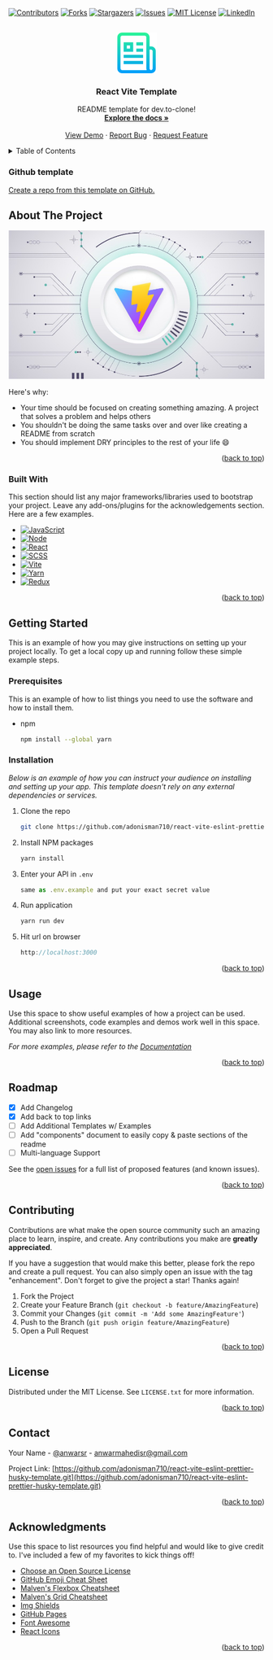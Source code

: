 <a name="readme-top"></a>

[![Contributors][contributors-shield]][contributors-url]
[![Forks][forks-shield]][forks-url]
[![Stargazers][stars-shield]][stars-url]
[![Issues][issues-shield]][issues-url]
[![MIT License][license-shield]][license-url]
[![LinkedIn][linkedin-shield]][linkedin-url]

<!-- PROJECT LOGO -->
<br />
<div align="center">
  <a href="https://github.com/adonisman710/react-vite-eslint-prettier-husky-template.git">
    <img src="/readme/images/logo.png" alt="Logo" width="80" height="80">
  </a>

  <h3 align="center">React Vite Template</h3>

  <p align="center">
    README template for dev.to-clone!
    <br />
    <a href="https://github.com/adonisman710/react-vite-eslint-prettier-husky-template.git"><strong>Explore the docs »</strong></a>
    <br />
    <br />
    <a href="https://github.com/adonisman710/react-vite-eslint-prettier-husky-template.git">View Demo</a>
    ·
    <a href="https://github.com/adonisman710/react-vite-eslint-prettier-husky-template.git/issues">Report Bug</a>
    ·
    <a href="https://github.com/adonisman710/react-vite-eslint-prettier-husky-template.git/issues">Request Feature</a>
  </p>
</div>

<!-- TABLE OF CONTENTS -->
<details>
  <summary>Table of Contents</summary>
  <ol>
    <li>
      <a href="#about-the-project">About The Project</a>
      <ul>
        <li><a href="#built-with">Built With</a></li>
      </ul>
    </li>
    <li>
      <a href="#getting-started">Getting Started</a>
      <ul>
        <li><a href="#prerequisites">Prerequisites</a></li>
        <li><a href="#installation">Installation</a></li>
      </ul>
    </li>
    <li><a href="#usage">Usage</a></li>
    <li><a href="#roadmap">Roadmap</a></li>
    <li><a href="#contributing">Contributing</a></li>
    <li><a href="#license">License</a></li>
    <li><a href="#contact">Contact</a></li>
    <li><a href="#acknowledgments">Acknowledgments</a></li>
  </ol>
</details>

### Github template

[Create a repo from this template on GitHub.](https://github.com/adonisman710/react-vite-eslint-prettier-husky-template.git/generate)

<!-- ABOUT THE PROJECT -->

## About The Project

<!-- [![Product Name Screen Shot][/images/screenshot.png]](https://example.com) -->

![Product Name Screen Shot](/readme/images/screensho.png?raw=true 'Screenshot')

Here's why:

- Your time should be focused on creating something amazing. A project that solves a problem and helps others
- You shouldn't be doing the same tasks over and over like creating a README from scratch
- You should implement DRY principles to the rest of your life :smile:

<p align="right">(<a href="#readme-top">back to top</a>)</p>

### Built With

This section should list any major frameworks/libraries used to bootstrap your project. Leave any add-ons/plugins for the acknowledgements section. Here are a few examples.

- [![JavaScript][javascript]][javascript-url]
- [![Node][node.js]][node.js-url]
- [![React][react.js]][react-url]
- [![SCSS][sass]][sass-url]
- [![Vite][vite]][vite-url]
- [![Yarn][yarn]][yarn-url]
- [![Redux][redux]][redux-url]

<p align="right">(<a href="#readme-top">back to top</a>)</p>

<!-- GETTING STARTED -->

## Getting Started

This is an example of how you may give instructions on setting up your project locally.
To get a local copy up and running follow these simple example steps.

### Prerequisites

This is an example of how to list things you need to use the software and how to install them.

- npm

  ```sh
  npm install --global yarn
  ```

### Installation

_Below is an example of how you can instruct your audience on installing and setting up your app. This template doesn't rely on any external dependencies or services._

1. Clone the repo

   ```sh
   git clone https://github.com/adonisman710/react-vite-eslint-prettier-husky-template.git
   ```

2. Install NPM packages

   ```sh
   yarn install
   ```

3. Enter your API in `.env`

   ```js
   same as .env.example and put your exact secret value
   ```

4. Run application

   ```js
   yarn run dev
   ```

5. Hit url on browser

   ```js
   http://localhost:3000
   ```

<p align="right">(<a href="#readme-top">back to top</a>)</p>

<!-- USAGE EXAMPLES -->

## Usage

Use this space to show useful examples of how a project can be used. Additional screenshots, code examples and demos work well in this space. You may also link to more resources.

_For more examples, please refer to the [Documentation](https://example.com)_

<p align="right">(<a href="#readme-top">back to top</a>)</p>

<!-- ROADMAP -->

## Roadmap

- [x] Add Changelog
- [x] Add back to top links
- [ ] Add Additional Templates w/ Examples
- [ ] Add "components" document to easily copy & paste sections of the readme
- [ ] Multi-language Support

See the [open issues](https://github.com/adonisman710/react-vite-eslint-prettier-husky-template.git/issues) for a full list of proposed features (and known issues).

<p align="right">(<a href="#readme-top">back to top</a>)</p>

<!-- CONTRIBUTING -->

## Contributing

Contributions are what make the open source community such an amazing place to learn, inspire, and create. Any contributions you make are **greatly appreciated**.

If you have a suggestion that would make this better, please fork the repo and create a pull request. You can also simply open an issue with the tag "enhancement".
Don't forget to give the project a star! Thanks again!

1. Fork the Project
2. Create your Feature Branch (`git checkout -b feature/AmazingFeature`)
3. Commit your Changes (`git commit -m 'Add some AmazingFeature'`)
4. Push to the Branch (`git push origin feature/AmazingFeature`)
5. Open a Pull Request

<p align="right">(<a href="#readme-top">back to top</a>)</p>

<!-- LICENSE -->

## License

Distributed under the MIT License. See `LICENSE.txt` for more information.

<p align="right">(<a href="#readme-top">back to top</a>)</p>

<!-- CONTACT -->

## Contact

Your Name - [@anwarsr](https://twitter.com/anwarsr) - anwarmahedisr@gmail.com

Project Link: [https://github.com/adonisman710/react-vite-eslint-prettier-husky-template.git](https://github.com/adonisman710/react-vite-eslint-prettier-husky-template.git)

<p align="right">(<a href="#readme-top">back to top</a>)</p>

<!-- ACKNOWLEDGMENTS -->

## Acknowledgments

Use this space to list resources you find helpful and would like to give credit to. I've included a few of my favorites to kick things off!

- [Choose an Open Source License](https://choosealicense.com)
- [GitHub Emoji Cheat Sheet](https://www.webpagefx.com/tools/emoji-cheat-sheet)
- [Malven's Flexbox Cheatsheet](https://flexbox.malven.co/)
- [Malven's Grid Cheatsheet](https://grid.malven.co/)
- [Img Shields](https://shields.io)
- [GitHub Pages](https://pages.github.com)
- [Font Awesome](https://fontawesome.com)
- [React Icons](https://react-icons.github.io/react-icons/search)

<p align="right">(<a href="#readme-top">back to top</a>)</p>

<!-- MARKDOWN LINKS & IMAGES -->
<!-- https://www.markdownguide.org/basic-syntax/#reference-style-links -->

[contributors-shield]: https://img.shields.io/github/contributors/othneildrew/Best-README-Template.svg?style=for-the-badge
[contributors-url]: https://github.com/adonisman710/react-vite-eslint-prettier-husky-template.git/graphs/contributors
[forks-shield]: https://img.shields.io/github/forks/othneildrew/Best-README-Template.svg?style=for-the-badge
[forks-url]: https://github.com/adonisman710/react-vite-eslint-prettier-husky-template.git/network/members
[stars-shield]: https://img.shields.io/github/stars/othneildrew/Best-README-Template.svg?style=for-the-badge
[stars-url]: https://github.com/adonisman710/react-vite-eslint-prettier-husky-template.git/stargazers
[issues-shield]: https://img.shields.io/github/issues/othneildrew/Best-README-Template.svg?style=for-the-badge
[issues-url]: https://github.com/adonisman710/react-vite-eslint-prettier-husky-template.git/issues
[license-shield]: https://img.shields.io/github/license/othneildrew/Best-README-Template.svg?style=for-the-badge
[license-url]: https://github.com/adonisman710/react-vite-eslint-prettier-husky-template.git/blob/master/LICENSE.txt
[linkedin-shield]: https://img.shields.io/badge/-LinkedIn-black.svg?style=for-the-badge&logo=linkedin&colorB=555
[linkedin-url]: https://linkedin.com/in/anwarsr
[react.js]: https://img.shields.io/badge/React-20232A?style=for-the-badge&logo=react&logoColor=61DAFB
[react-url]: https://reactjs.org/
[sass-url]: https://sass-lang.com/
[sass]: https://img.shields.io/badge/Sass-CC6699?style=for-the-badge&logo=sass&logoColor=white
[vite]: https://img.shields.io/badge/Vite-B73BFE?style=for-the-badge&logo=vite&logoColor=FFD62E
[vite-url]: https://vitejs.dev/
[yarn]: https://img.shields.io/badge/Yarn-2C8EBB?style=for-the-badge&logo=yarn&logoColor=white
[yarn-url]: https://yarnpkg.com/
[node.js]: https://img.shields.io/badge/Node.js-339933?style=for-the-badge&logo=node.js&logoColor=white
[node.js-url]: https://nodejs.org/en/
[javascript]: https://img.shields.io/badge/JavaScript-F7DF1E?style=for-the-badge&logo=javascript&logoColor=black
[javascript-url]: https://www.javascript.com/
[redux]: https://img.shields.io/badge/Redux-593D88?style=for-the-badge&logo=redux&logoColor=white
[redux-url]: https://redux.js.org/
